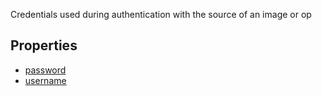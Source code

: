 Credentials used during authentication with the source of an image or op

## Properties

* [password](password.md)
* [username](username.md)
